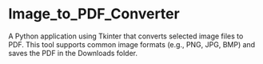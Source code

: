 # Image_to_PDF_Converter
A Python application using Tkinter that converts selected image files to PDF. This tool supports common image formats (e.g., PNG, JPG, BMP) and saves the PDF in the Downloads folder.
